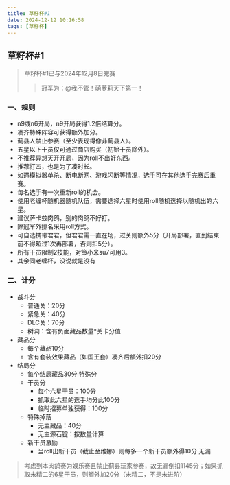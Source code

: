 ```yaml
---
title: 草籽杯#1
date: 2024-12-12 10:16:58
tags: [草籽杯]
---
```


## 草籽杯#1

>草籽杯#1已与2024年12月8日完赛
>> 冠军为：@我不管！萌萝莉天下第一！

### 一、规则

- n9或n6开局，n9开局获得1.2倍结算分。
- 凑齐特殊阵容可获得额外加分。
- 蓟县人禁止参赛（至少表现得像非蓟县人）。
- 五星以下干员仅可通过商店购买（初始干员除外）。
- 不推荐异想天开开局，因为roll不出好东西。
- 推荐打四，也是为了凑时长。
- 如遇模拟器单杀、断电断网、游戏闪断等情况，选手可在其他选手完赛后重赛。
- 每名选手有一次重新roll的机会。
- 使用老缠杯随机器随机队伍，需要选择六星时使用roll随机选择以随机出的六星。
- 建议萨卡兹肉鸽，别的肉鸽不好打。
- 除冠军外排名采用roll方式。
- 可自选携带君君，但君君需一直在场，过关则额外5分（开局部署，直到结束前不得超过1次再部署，否则扣5分）。
- 所有干员限制2技能，对策小米su7可用3。
- 其余同老缠杯，没说就是没有

### 二、计分

- 战斗分
  - 普通关：20分
  - 紧急关：40分
  - DLC关：70分
  - 树洞：含有负面藏品数量*关卡分值
- 藏品分
  - 每个藏品10分
  - 含有套装效果藏品（如国王套）凑齐后额外扣20分
- 结局分
  - 每个结局藏品30分
特殊分
  - 干员分
    - 每个六星干员：100分
    - 抓取此六星的选手均分此100分
    - 临时招募单独获得：100分
  - 特殊掉落
    - 无主藏品：40分
    - 无主源石锭：按数量计算
  - 新干员激励
    - 当roll出新干员（截止至维娜）则每多一个新干员额外得10分
无漏

> 考虑到本肉鸽赛为娱乐赛且禁止蓟县玩家参赛，故无漏倒扣1145分；如果抓取未精二的6星干员，则额外加20分（未精二，不是未进阶）
